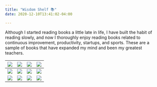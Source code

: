 ```yaml
---
title: "Wisdom Shelf 📚"
date: 2020-12-10T13:41:02-04:00 

---
```

Although I started reading books a little late in life, I have built the habit of reading slowly, and now I thoroughly enjoy reading books related to continuous improvement, productivity, startups, and sports. These are a sample of books that have expanded my mind and been my greatest teachers.



| [![](https://i.gr-assets.com/images/S/compressed.photo.goodreads.com/books/1545421684l/43306206._SY475_.jpg)](https://www.notion.so/The-Courage-to-be-disliked-43ce72de046b4a72aa5c638779b2352a) | [![](https://i.gr-assets.com/images/S/compressed.photo.goodreads.com/books/1554211384l/44770129._SY475_.jpg)](https://www.notion.so/Ultralearning-2507ce63b4564f0482a544749e31b1f1)  |[![](https://i.gr-assets.com/images/S/compressed.photo.goodreads.com/books/1436742344l/18770267._SY475_.jpg)](https://www.notion.so/Make-It-Stick-3cba03539ae4407cbe864075426c58a4) | [![](https://i.gr-assets.com/images/S/compressed.photo.goodreads.com/books/1344266315l/3228917.jpg)](https://www.notion.so/Outliers-58d6160d1453405eb6d289248a8bb374)|
|:----------:|------------|------------| ---------------- |
| [![](https://i.gr-assets.com/images/S/compressed.photo.goodreads.com/books/1447957962l/25744928._SY475_.jpg)](https://www.amazon.com/Deep-Work-Focused-Success-Distracted-ebook/dp/B00X47ZVXM/ref=sr_1_1crid=65TG600YC5WY&dchild=1&keywords=deep+work&qid=1607485271&s=digital-text&sprefix=deep+wo%2Cdigital-text%2C167&sr=1-1) |[![](https://i.gr-assets.com/images/S/compressed.photo.goodreads.com/books/1535115320l/40121378._SY475_.jpg)](https://www.amazon.com/Atomic-Habits-Proven-Build-Break/dp/0735211299/ref=sr_1_1?crid=3SZJRBQYCVTHC&dchild=1&keywords=atomic+habits&qid=1607630710&s=books&sprefix=atomic%2Cstripbooks%2C204&sr=1-1) | [![](https://i.gr-assets.com/images/S/compressed.photo.goodreads.com/books/1520606917l/33413968.jpg)](https://www.amazon.com/Soul-Basketball-Showdown-Between-LeBron/dp/0547746512/ref=sr_1_2?crid=VE8VZLMU5XDN&dchild=1&keywords=the+soul+of+basketball+by+ian+thomsen&qid=1607485357&sprefix=the+soul+of+basketb%2Cdigital-text%2C188&sr=8-2)  | [![](https://i.gr-assets.com/images/S/compressed.photo.goodreads.com/books/1388189325l/43877.jpg)](https://www.amazon.com/Monk-Who-Sold-His-Ferrari/dp/0062515675/ref=sr_1_1?crid=3A0E32C8SLZ8P&dchild=1&keywords=the+monk+who+sold+his+ferrari+by+robin+sharma&qid=1607633084&sprefix=the+monk+who+%2Caps%2C178&sr=8-1)|
| [![](https://i.gr-assets.com/images/S/compressed.photo.goodreads.com/books/1465761302l/28257707.jpg)](https://www.amazon.com/Subtle-Art-Not-Giving-Counterintuitive/dp/B01I29Y344/ref=sr_1_2?crid=16BWH0CFG7B2L&dchild=1&keywords=the+subtle+art+of+not+giving+a+fck&qid=1607840146&sprefix=the+sub%2Caps%2C200&sr=8-2) | [![](https://i.gr-assets.com/images/S/compressed.photo.goodreads.com/books/1527633702l/40230101._SX318_.jpg)](https://www.amazon.com/Mamba-Mentality-How-Play/dp/0374201234/ref=sr_1_2?dchild=1&keywords=kobe+bryant+mamba+mentality+book&qid=1607840252&sr=8-2) |[![](https://i.gr-assets.com/images/S/compressed.photo.goodreads.com/books/1591728338l/52529.jpg)](https://www.amazon.com/Secret-Rhonda-Byrne/dp/1582701709/ref=sr_1_4?crid=29N85BDFL709X&dchild=1&keywords=the+secret+book&qid=1607840104&sprefix=the+secret%2Caps%2C190&sr=8-4)|[![](https://i.gr-assets.com/images/S/compressed.photo.goodreads.com/books/1442726934l/4865._SY475_.jpg)](https://www.amazon.com/How-Win-Friends-Influence-People/dp/B0006IU7JK/ref=sr_1_1?dchild=1&keywords=How+to+Win+Friends+and+Influence+People&qid=1607840196&s=audible&sr=1-1) |
